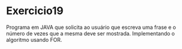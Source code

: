 # Exercicio19
Programa em JAVA que solicita ao usuário que escreva uma frase e o número de vezes que a mesma deve ser mostrada. Implementando o algoritmo usando FOR.
